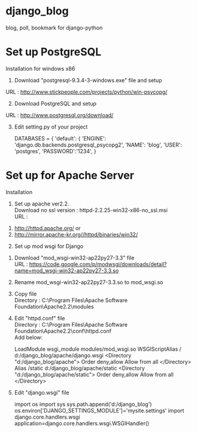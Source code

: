 django_blog
===========

blog, poll, bookmark for django-python




Set up PostgreSQL
============

Installation for windows x86

1) Download "postgresql-9.3.4-3-windows.exe" file and setup

URL : http://www.stickpeople.com/projects/python/win-psycopg/

2) Download PostgreSQL and setup

URL : http://www.postgresql.org/download/

3) Edit setting.py of your project

	DATABASES = {
	    'default': {
	        'ENGINE': 'django.db.backends.postgresql_psycopg2',
	        'NAME': 'blog',
	        'USER': 'postgres',
	        'PASSWORD':'1234',
	}


Set up for Apache Server
============

Installation

1. Set up apache ver2.2.<br />
Download no ssl version : httpd-2.2.25-win32-x86-no_ssl.msi<br />
URL : <br />
1) http://httpd.apache.org/ or <br /> 
2) http://mirror.apache-kr.org//httpd/binaries/win32/ <br />

2. Set up mod wsgi for Django<br />
1) Download "mod_wsgi-win32-ap22py27-3.3" file<br />
URL : https://code.google.com/p/modwsgi/downloads/detail?name=mod_wsgi-win32-ap22py27-3.3.so<br />
2) Rename mod_wsgi-win32-ap22py27-3.3.so to mod_wsgi.so<br />
3) Copy file<br />
Directory : C:\Program Files\Apache Software Foundation\Apache2.2\modules<br />
4) Edit "httpd.conf" file<br />
Directory : C:\Program Files\Apache Software Foundation\Apache2.2\conf\httpd.conf <br />
Add below:

	LoadModule wsgi_module modules/mod_wsgi.so
	WSGIScriptAlias / d:/django_blog/apache/django.wsgi
	&lt;Directory "d:/django_blog/apache">
	Order deny,allow
	Allow from all
	&lt;/Directory>
	Alias /static d:/django_blog/apache/static
	&lt;Directory "d:/django_blog/apache/static">
	Order deny,allow
	Allow from all
	&lt;/Directory>

5) Edit "django.wsgi" file

	import os
	import sys
	sys.path.append('d:/django_blog')
	os.environ['DJANGO_SETTINGS_MODULE']='mysite.settings'
	import django.core.handlers.wsgi
	application=django.core.handlers.wsgi.WSGIHandler()

